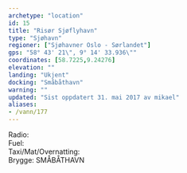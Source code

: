 ```yaml
---
archetype: "location"
id: 15
title: "Risør Sjøflyhavn"
type: "Sjøhavn"
regioner: ["Sjøhavner Oslo - Sørlandet"]
gps: "58° 43' 21\", 9° 14' 33.936\""
coordinates: [58.7225,9.24276]
elevation: ""
landing: "Ukjent"
docking: "Småbåthavn"
warning: ""
updated: "Sist oppdatert 31. mai 2017 av mikael"
aliases:
- /vann/177
---
```


Radio:\
Fuel:\
Taxi/Mat/Overnatting:\
Brygge: SMÅBÅTHAVN
